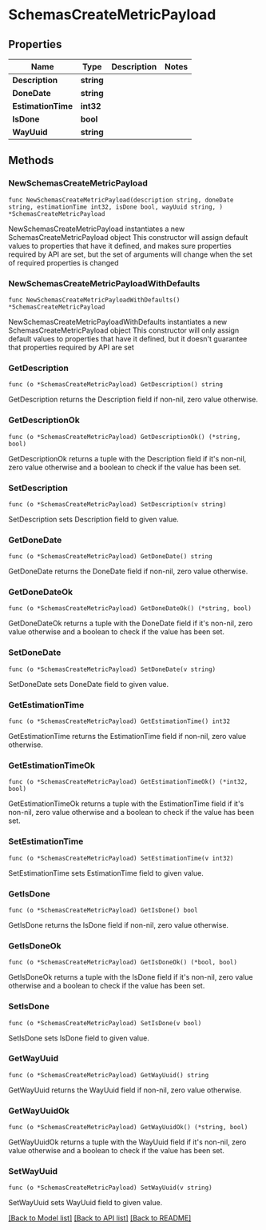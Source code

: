 # SchemasCreateMetricPayload

## Properties

Name | Type | Description | Notes
------------ | ------------- | ------------- | -------------
**Description** | **string** |  | 
**DoneDate** | **string** |  | 
**EstimationTime** | **int32** |  | 
**IsDone** | **bool** |  | 
**WayUuid** | **string** |  | 

## Methods

### NewSchemasCreateMetricPayload

`func NewSchemasCreateMetricPayload(description string, doneDate string, estimationTime int32, isDone bool, wayUuid string, ) *SchemasCreateMetricPayload`

NewSchemasCreateMetricPayload instantiates a new SchemasCreateMetricPayload object
This constructor will assign default values to properties that have it defined,
and makes sure properties required by API are set, but the set of arguments
will change when the set of required properties is changed

### NewSchemasCreateMetricPayloadWithDefaults

`func NewSchemasCreateMetricPayloadWithDefaults() *SchemasCreateMetricPayload`

NewSchemasCreateMetricPayloadWithDefaults instantiates a new SchemasCreateMetricPayload object
This constructor will only assign default values to properties that have it defined,
but it doesn't guarantee that properties required by API are set

### GetDescription

`func (o *SchemasCreateMetricPayload) GetDescription() string`

GetDescription returns the Description field if non-nil, zero value otherwise.

### GetDescriptionOk

`func (o *SchemasCreateMetricPayload) GetDescriptionOk() (*string, bool)`

GetDescriptionOk returns a tuple with the Description field if it's non-nil, zero value otherwise
and a boolean to check if the value has been set.

### SetDescription

`func (o *SchemasCreateMetricPayload) SetDescription(v string)`

SetDescription sets Description field to given value.


### GetDoneDate

`func (o *SchemasCreateMetricPayload) GetDoneDate() string`

GetDoneDate returns the DoneDate field if non-nil, zero value otherwise.

### GetDoneDateOk

`func (o *SchemasCreateMetricPayload) GetDoneDateOk() (*string, bool)`

GetDoneDateOk returns a tuple with the DoneDate field if it's non-nil, zero value otherwise
and a boolean to check if the value has been set.

### SetDoneDate

`func (o *SchemasCreateMetricPayload) SetDoneDate(v string)`

SetDoneDate sets DoneDate field to given value.


### GetEstimationTime

`func (o *SchemasCreateMetricPayload) GetEstimationTime() int32`

GetEstimationTime returns the EstimationTime field if non-nil, zero value otherwise.

### GetEstimationTimeOk

`func (o *SchemasCreateMetricPayload) GetEstimationTimeOk() (*int32, bool)`

GetEstimationTimeOk returns a tuple with the EstimationTime field if it's non-nil, zero value otherwise
and a boolean to check if the value has been set.

### SetEstimationTime

`func (o *SchemasCreateMetricPayload) SetEstimationTime(v int32)`

SetEstimationTime sets EstimationTime field to given value.


### GetIsDone

`func (o *SchemasCreateMetricPayload) GetIsDone() bool`

GetIsDone returns the IsDone field if non-nil, zero value otherwise.

### GetIsDoneOk

`func (o *SchemasCreateMetricPayload) GetIsDoneOk() (*bool, bool)`

GetIsDoneOk returns a tuple with the IsDone field if it's non-nil, zero value otherwise
and a boolean to check if the value has been set.

### SetIsDone

`func (o *SchemasCreateMetricPayload) SetIsDone(v bool)`

SetIsDone sets IsDone field to given value.


### GetWayUuid

`func (o *SchemasCreateMetricPayload) GetWayUuid() string`

GetWayUuid returns the WayUuid field if non-nil, zero value otherwise.

### GetWayUuidOk

`func (o *SchemasCreateMetricPayload) GetWayUuidOk() (*string, bool)`

GetWayUuidOk returns a tuple with the WayUuid field if it's non-nil, zero value otherwise
and a boolean to check if the value has been set.

### SetWayUuid

`func (o *SchemasCreateMetricPayload) SetWayUuid(v string)`

SetWayUuid sets WayUuid field to given value.



[[Back to Model list]](../README.md#documentation-for-models) [[Back to API list]](../README.md#documentation-for-api-endpoints) [[Back to README]](../README.md)


